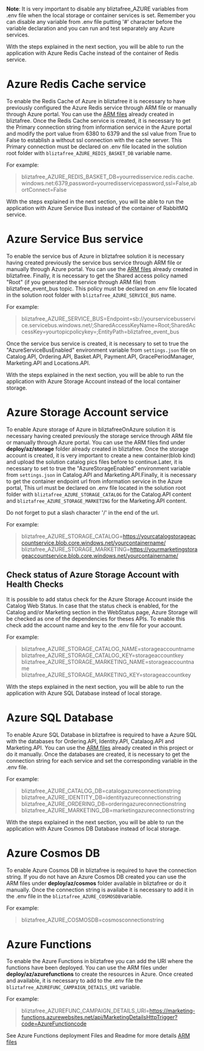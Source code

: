 **Note**: It is very important to disable any bliztafree_AZURE variables from .env file when the local storage or container services is set. Remember you can disable any variable from .env file putting '#' character before the variable declaration and you can run and test separately any Azure services.

With the steps explained in the next section, you will be able to run the application with Azure Redis Cache instead of the container of Redis service.

# Azure Redis Cache service
To enable the Redis Cache of Azure in bliztafree it is necessary to have previously configured the Azure Redis service through ARM file or manually through Azure portal. You can use the [ARM files](deploy/az/redis/readme.md) already created in bliztafree. Once the Redis Cache service is created, it is necessary to get the Primary connection string from information service in the Azure portal and modify the port value from 6380 to 6379 and the ssl value from True to False to establish a without ssl connection with the cache server. This Primary connection must be declared on .env file located in the solution root folder with `bliztafree_AZURE_REDIS_BASKET_DB` variable name.

For example:
>bliztafree_AZURE_REDIS_BASKET_DB=yourredisservice.redis.cache.windows.net:6379,password=yourredisservicepassword,ssl=False,abortConnect=False

With the steps explained in the next section, you will be able to run the application with Azure Service Bus instead of the container of RabbitMQ service.

# Azure Service Bus service
To enable the service bus of Azure in bliztafree solution it is necessary having created previously the service bus service through ARM file or manually through Azure portal. You can use the [ARM files](deploy/az/servicebus/readme.md) already created in bliztafree. Finally, it is necessary to get the Shared access policy named "Root" (if you generated the service through ARM file) from bliztafree_event_bus topic. This policy must be declared on .env file located in the solution root folder with `bliztafree_AZURE_SERVICE_BUS` name.

For example:
>bliztafree_AZURE_SERVICE_BUS=Endpoint=sb://yourservicebusservice.servicebus.windows.net/;SharedAccessKeyName=Root;SharedAccessKey=yourtopicpolicykey=;EntityPath=bliztafree_event_bus

Once the service bus service is created, it is necessary to set to true the "AzureServiceBusEnabled" environment variable from `settings.json` file on Catalog.API, Ordering.API, Basket.API, Payment.API, GracePeriodManager, Marketing.API and Locations.API.

With the steps explained in the next section, you will be able to run the application with Azure Storage Account instead of the local container storage.

# Azure Storage Account service
To enable Azure storage of Azure in bliztafreeOnAzure solution it is necessary having created previously the storage service through ARM file or manually through Azure portal. You can use the ARM files find under **deploy/az/storage** folder already created in bliztafree. Once the storage account is created, it is very important to create a new container(blob kind) and upload the solution catalog pics files before to continue.Later, it is necessary to set to true the "AzureStorageEnabled" environment variable from `settings.json` in Catalog.API and Marketing.API.Finally, it is necessary to get the container endpoint url from information service in the Azure portal, This url must be declared on .env file located in the solution root folder with `bliztafree_AZURE_STORAGE_CATALOG` for the Catalog.API content and `bliztafree_AZURE_STORAGE_MARKETING` for the Marketing.API content.

Do not forget to put a slash character '/' in the end of the url.

For example:
>bliztafree_AZURE_STORAGE_CATALOG=https://yourcatalogstorageaccountservice.blob.core.windows.net/yourcontainername/
>bliztafree_AZURE_STORAGE_MARKETING=https://yourmarketingstorageaccountservice.blob.core.windows.net/yourcontainername/


## Check status of Azure Storage Account with Health Checks
It is possible to add status check for the Azure Storage Account inside the Catalog Web Status. In case that the status check is enabled, for the Catalog and/or Marketing section in the WebStatus page, Azure Storage will be checked as one of the dependencies for theses APIs. To enable this check add the account name and key to the .env file for your account.

For example:
>bliztafree_AZURE_STORAGE_CATALOG_NAME=storageaccountname
>bliztafree_AZURE_STORAGE_CATALOG_KEY=storageaccountkey
>bliztafree_AZURE_STORAGE_MARKETING_NAME=storageaccountname
>bliztafree_AZURE_STORAGE_MARKETING_KEY=storageaccountkey

With the steps explained in the next section, you will be able to run the application with Azure SQL Database instead of local storage.

# Azure SQL Database
To enable Azure SQL Database in bliztafree is required to have a Azure SQL with the databases for Ordering.API, Identity.API, Catalaog.API and Marketing.API. You can use the [ARM files](deploy/az/sql/readme.md) already created in this project or do it manually. Once the databases are created, it is necessary to get the connection string for each service and set the corresponding variable in the .env file.

For example:
>bliztafree_AZURE_CATALOG_DB=catalogazureconnectionstring
>bliztafree_AZURE_IDENTITY_DB=identityazureconnectionstring
>bliztafree_AZURE_ORDERING_DB=orderingazureconnectionstring
>bliztafree_AZURE_MARKETING_DB=marketingazureconnectionstring

With the steps explained in the next section, you will be able to run the application with Azure Cosmos DB Database instead of local storage.

# Azure Cosmos DB
To enable Azure Cosmos DB in bliztafree is required to have the connection string. If you do not have an Azure Cosmos DB created you can use the ARM files under **deploy/az/cosmos** folder available in bliztafree or do it manually. Once the connection string is availabe it is necessary to add it in the .env file in the `bliztafree_AZURE_COSMOSDB`variable.

For example:
>bliztafree_AZURE_COSMOSDB=cosmosconnectionstring

# Azure Functions
To enable the Azure Functions in bliztafree you can add the URI where the functions have been deployed. You can use the ARM files under **deploy/az/azurefunctions** to create the resources in Azure. Once created and available, it is necessary to add to the .env file the `bliztafree_AZUREFUNC_CAMPAIGN_DETAILS_URI` variable.

For example:
 >bliztafree_AZUREFUNC_CAMPAIGN_DETAILS_URI=https://marketing-functions.azurewebsites.net/api/MarketingDetailsHttpTrigger?code=AzureFunctioncode
 
See Azure Functions deployment Files and Readme for more details [ARM files](deploy/az/azurefunctions/readme.md)